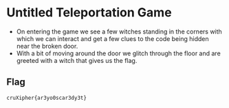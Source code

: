 # Untitled Teleportation Game

- On entering the game we see a few witches standing in the corners with which we can interact and get a few clues to the code being hidden near the broken door.
- With a bit of moving around the door we glitch through the floor and are greeted with a witch that gives us the flag.

## Flag

    cruXipher{ar3yo0scar3dy3t}
